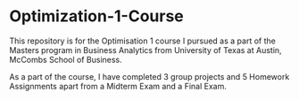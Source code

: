 # Optimization-1-Course
This repository is for the Optimisation 1 course I pursued as a part of the Masters program in Business Analytics from University of Texas at Austin, McCombs School of Business.

As a part of the course, I have completed 3 group projects and 5 Homework Assignments apart from a Midterm Exam and a Final Exam.
